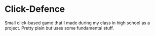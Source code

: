 # Click-Defence
Small click-based game that I made during my class in high school as a project. Pretty plain but uses some fundamental stuff.
